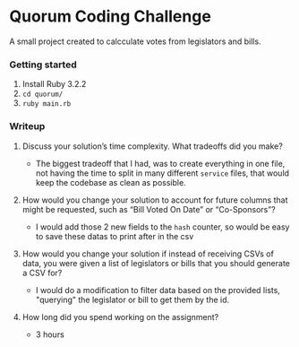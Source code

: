 # Quorum Coding Challenge

A small project created to calcculate votes from legislators and bills.

### Getting started
1. Install Ruby 3.2.2
2. `cd quorum/`
3. `ruby main.rb`

### Writeup
1. Discuss your solution’s time complexity. What tradeoffs did you make?
    - The biggest tradeoff that I had, was to create everything in one file,
      not having the time to split in many different `service` files,
      that would keep the codebase as clean as possible.
      
2. How would you change your solution to account for future columns that might be
requested, such as “Bill Voted On Date” or “Co-Sponsors”?
    - I would add those 2 new fields to the `hash` counter,
      so would be easy to save these datas to print after in the csv

4. How would you change your solution if instead of receiving CSVs of data, you were given a
list of legislators or bills that you should generate a CSV for?
    - I would do a modification to filter data based on the provided lists,
      "querying" the legislator or bill to get them by the id.

6. How long did you spend working on the assignment?
    - 3 hours
